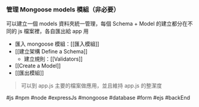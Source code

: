 ### 管理 Mongoose models 模組（非必要）
可以建立一個 models 資料夾統一管理，每個 Schema + Model 的建立都分在不同的 js 檔案裡，各自匯出給 app 用
- 匯入 mongoose 模組：[[匯入模組]]
- [[建立架構 Define a Schema]]
	- 建立規則：[[Validators]]
- [[Create a Model]]
- [[匯出模組]]

> 可以到 app.js 主要的檔案做應用，並且維持 app.js 的整潔度

#js #npm #node #expressJs #mongoose #database #form #ejs #backEnd 